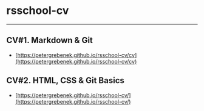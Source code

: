 # rsschool-cv

---

## CV#1. Markdown & Git

- [https://petergrebenek.github.io/rsschool-cv/cv](https://petergrebenek.github.io/rsschool-cv/cv)

## CV#2. HTML, CSS & Git Basics

- [https://petergrebenek.github.io/rsschool-cv/](https://petergrebenek.github.io/rsschool-cv/)

